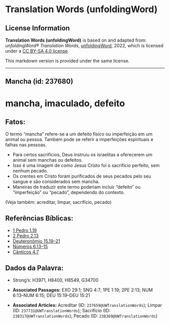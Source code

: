 # Translation Words (unfoldingWord)

## License Information

**Translation Words (unfoldingWord)** is based on and adapted from: _unfoldingWord® Translation Words_, [unfoldingWord](https://unfoldingword.org/utw), 2022, which is licensed under a [CC BY-SA 4.0 license](https://creativecommons.org/licenses/by-sa/4.0/legalcode.en).

This markdown version is provided under the same license.



--------------------------------

## Mancha (id: 237680)

mancha, imaculado, defeito
==========================

Fatos:
------

O termo “mancha” refere\-se a um defeito físico ou imperfeição em um animal ou pessoa. Também pode se referir a imperfeições espirituais e falhas nas pessoas.

* Para certos sacrifícios, Deus instruiu os israelitas a oferecerem um animal sem manchas ou defeitos.
* Isso é uma imagem de como Jesus Cristo foi o sacrifício perfeito, sem nenhum pecado.
* Os crentes em Cristo foram purificados de seus pecados pelo seu sangue e são considerados sem mancha.
* Maneiras de traduzir este termo poderiam incluir “defeito” ou “imperfeição” ou “pecado”, dependendo do contexto.

(Veja também: acreditar, limpar, sacrifício, pecado)

Referências Bíblicas:
---------------------

* [1 Pedro 1\.19](https://ref.ly/1Pet1:19)
* [2 Pedro 2\.13](https://ref.ly/2Pet2:13)
* [Deuteronômio 15\.19–21](https://ref.ly/Deut15:19-Deut15:21)
* [Números 6\.13–15](https://ref.ly/Num6:13-Num6:15)
* [Cânticos 4\.7](https://ref.ly/Song4:7)

Dados da Palavra:
-----------------

* Strong’s: H3971, H8400, H8549, G34700

* **Associated Passages:** EXO 29:1; SNG 4:7; 1PE 1:19; 2PE 2:13; NUM 6:13–NUM 6:15; DEU 15:19–DEU 15:21
* **Associated Articles:** Acreditar (ID: `237659@UWTranslationWords`); Limpar (ID: `237731@UWTranslationWords`); Sacrifício (ID: `238317@UWTranslationWords`); Pecado (ID: `238369@UWTranslationWords`)


